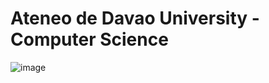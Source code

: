 # Ateneo de Davao University - Computer Science
![image](https://user-images.githubusercontent.com/93579394/208588838-e5701e2a-996e-409f-8e4a-fe9e080ef8c3.png)
